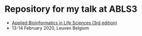 # Repository for my talk at ABLS3

- [Applied Bioinformatics in Life Sciences (3rd edition)](https://vibconferences.be/event/applied-bioinformatics-in-life-sciences-3rd-edition)
- 13-14 February 2020, Leuven Belgium